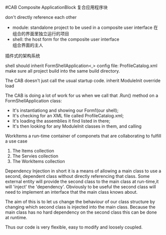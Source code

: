 #CAB
Composite ApplicationBlock 复合应用程序块

don't directly reference each other

* module: standalone project to be used in a composite user interface
		  在组合的界面里独立运行的项目  
* shell: the host form for the composite user interface  
		  组合界面的主人  

插件式的架构系统

shell should inherit FormShellApplication<,>
config file: ProfileCatalog.xml
make sure all project build into the same build directory.

The CAB doesn't just call the usual startup code.
inherit ModuleInit  override load

The CAB is doing a lot of work for us when we call that .Run() method on a FormShellApplication class:
* It's instantiationg and showing our Form1(our shell);
* It's checking for an XML file called ProfileCatalog.xml;
* It's loading the assemblies it find listed in there;
* It's then looking for any ModuleInit classes in them, and calling

WorkItems
a run-time container of componets that are collaborating to fulfill a use case
1. The Items collection
2. The Servies collection
3. The WorkItems collection

Dependency Injection
in short it is a means of allowing a main class to use a second, dependent class without directly referencing that class.
Some external entity will provide the second class to the main class at run-time,it will 'inject' the 'dependency'.
Obviously to be useful the second class will need to implement an interface that the main class knows about.

The aim of this is to let us change the behaviour of our class structure by changing which second class is injected into the main class. Because the main class has no hard dependency on the second class this can be done at runtime.

Thus our code is very flexible, easy to modify and loosely coupled.


